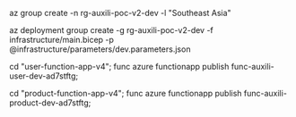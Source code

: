 az group create -n rg-auxili-poc-v2-dev -l "Southeast Asia"

az deployment group create -g rg-auxili-poc-v2-dev -f infrastructure/main.bicep -p @infrastructure/parameters/dev.parameters.json

cd "user-function-app-v4"; 
func azure functionapp publish func-auxili-user-dev-ad7stftg;

cd "product-function-app-v4"; 
func azure functionapp publish func-auxili-product-dev-ad7stftg;

